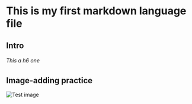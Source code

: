 # This is my first markdown language file
## Intro
###### This a h6 one

## Image-adding practice
![Test image](https://octodex.github.com/images/yaktocat.png)
